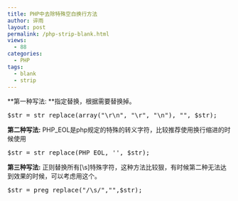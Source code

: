```yaml
---
title: PHP中去除特殊空白换行方法
author: 谇雨
layout: post
permalink: /php-strip-blank.html
views:
  - 88
categories:
  - PHP
tags:
  - blank
  - strip
---
```

**第一种写法: **指定替换，根据需要替换掉。

<pre class="lang:php decode:true " >$str = str_replace(array("\r\n", "\r", "\n"), "", $str);</pre>

**第二种写法:** PHP_EOL是php规定的特殊的转义字符，比较推荐使用换行缩进的时候使用

<pre class="lang:php decode:true " >$str = str_replace(PHP_EOL, '', $str); </pre>

**第三种写法:** 正则替换所有[\s]特殊字符，这种方法比较狠，有时候第二种无法达到效果的时候，可以考虑用这个。

<pre class="lang:php decode:true " >$str = preg_replace("/\s/","",$str);</pre>